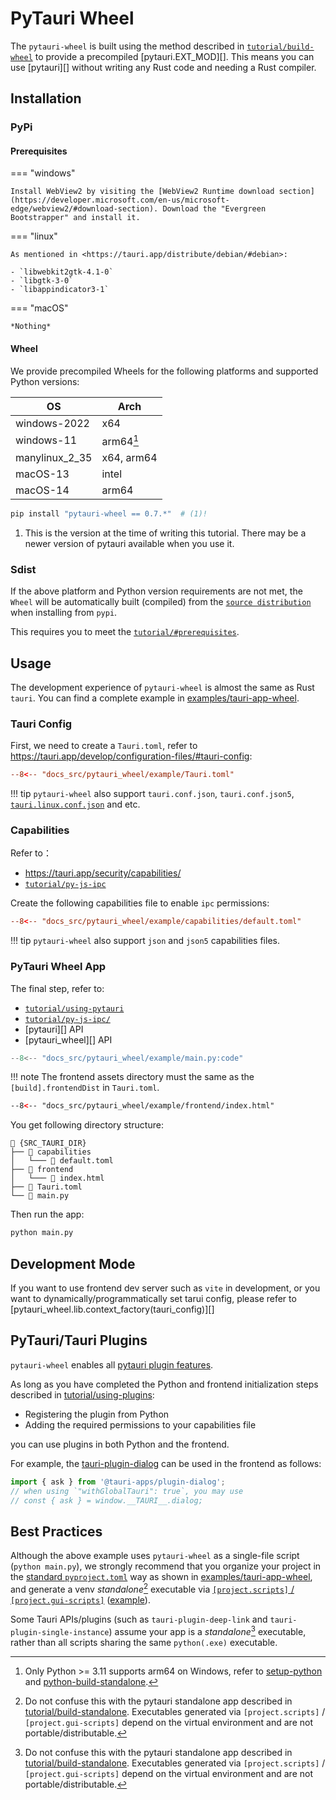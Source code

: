 # PyTauri Wheel

The `pytauri-wheel` is built using the method described in [`tutorial/build-wheel`](../tutorial/build-wheel.md) to provide a precompiled [pytauri.EXT_MOD][]. This means you can use [pytauri][] without writing any Rust code and needing a Rust compiler.

## Installation

### PyPi

#### Prerequisites

=== "windows"

    Install WebView2 by visiting the [WebView2 Runtime download section](https://developer.microsoft.com/en-us/microsoft-edge/webview2/#download-section). Download the "Evergreen Bootstrapper" and install it.

=== "linux"

    As mentioned in <https://tauri.app/distribute/debian/#debian>:

    - `libwebkit2gtk-4.1-0`
    - `libgtk-3-0`
    - `libappindicator3-1`

=== "macOS"

    *Nothing*

#### Wheel

We provide precompiled Wheels for the following platforms and supported Python versions:

| OS | Arch |
| --- | --- |
| windows-2022 | x64 |
| windows-11 | arm64[^py-win-arm] |
| manylinux_2_35 | x64, arm64 |
| macOS-13 | intel |
| macOS-14 | arm64 |

[^py-win-arm]:
    Only Python >= 3.11 supports arm64 on Windows, refer to [setup-python](https://github.com/actions/setup-python/issues/715#issue-1846474433) and [python-build-standalone](https://github.com/astral-sh/python-build-standalone/pull/387#issuecomment-2818671913).

```bash
pip install "pytauri-wheel == 0.7.*"  # (1)!
```

1. This is the version at the time of writing this tutorial. There may be a newer version of pytauri available when you use it.

### Sdist

If the above platform and Python version requirements are not met, the `Wheel` will be automatically built (compiled) from the [`source distribution`](https://packaging.python.org/en/latest/discussions/package-formats/#what-is-a-source-distribution) when installing from `pypi`.

This requires you to meet the [`tutorial/#prerequisites`](../tutorial/index.md#prerequisites).

## Usage

The development experience of `pytauri-wheel` is almost the same as Rust `tauri`. You can find a complete example in [examples/tauri-app-wheel].

[examples/tauri-app-wheel]: https://github.com/pytauri/pytauri/tree/main/examples/tauri-app-wheel

### Tauri Config

First, we need to create a `Tauri.toml`, refer to <https://tauri.app/develop/configuration-files/#tauri-config>:

```toml title="/Tauri.toml"
--8<-- "docs_src/pytauri_wheel/example/Tauri.toml"
```

!!! tip
    `pytauri-wheel` also support `tauri.conf.json`, `tauri.conf.json5`, [`tauri.linux.conf.json`](https://tauri.app/develop/configuration-files/#platform-specific-configuration) and etc.

### Capabilities

Refer to：

- <https://tauri.app/security/capabilities/>
- [`tutorial/py-js-ipc`](../tutorial/py-js-ipc.md)

Create the following capabilities file to enable `ipc` permissions:

```toml title="/capabilities/default.toml"
--8<-- "docs_src/pytauri_wheel/example/capabilities/default.toml"
```

!!! tip
    `pytauri-wheel` also support `json` and `json5` capabilities files.

### PyTauri Wheel App

The final step, refer to:

- [`tutorial/using-pytauri`](../tutorial/using-pytauri.md)
- [`tutorial/py-js-ipc/`](../tutorial/py-js-ipc.md)
- [pytauri][] API
- [pytauri_wheel][] API

```py title="/main.py"
--8<-- "docs_src/pytauri_wheel/example/main.py:code"
```

!!! note
    The frontend assets directory must the same as the `[build].frontendDist` in `Tauri.toml`.

```html title="/frontend/index.html"
--8<-- "docs_src/pytauri_wheel/example/frontend/index.html"
```

You get following directory structure:

```
📁 {SRC_TAURI_DIR}
├── 📁 capabilities
│   └─── 📄 default.toml
├── 📁 frontend
│   └─── 📄 index.html
├── 📄 Tauri.toml
└── 📄 main.py
```

Then run the app:

```bash
python main.py
```

## Development Mode

If you want to use frontend dev server such as `vite` in development, or you want to dynamically/programmatically set tarui config, please refer to [pytauri_wheel.lib.context_factory(tauri_config)][]

## PyTauri/Tauri Plugins

`pytauri-wheel` enables all [pytauri plugin features](../tutorial/using-plugins.md#all-plugins-we-support).

As long as you have completed the Python and frontend initialization steps described in [tutorial/using-plugins](../tutorial/using-plugins.md#install-tauri-plugin):

- Registering the plugin from Python
- Adding the required permissions to your capabilities file

you can use plugins in both Python and the frontend.

For example, the [tauri-plugin-dialog](https://tauri.app/plugin/dialog/) can be used in the frontend as follows:

```js
import { ask } from '@tauri-apps/plugin-dialog';
// when using `"withGlobalTauri": true`, you may use
// const { ask } = window.__TAURI__.dialog;
```

## Best Practices

Although the above example uses `pytauri-wheel` as a single-file script (`python main.py`), we strongly recommend that you organize your project in the [standard `pyproject.toml`](https://docs.astral.sh/uv/concepts/projects/) way as shown in [examples/tauri-app-wheel], and generate a venv *standalone*[^venv-standalone-exe] executable via [`[project.scripts]` / `[project.gui-scripts]`](https://docs.astral.sh/uv/concepts/projects/config/#command-line-interfaces) ([example](https://github.com/pytauri/pytauri/blob/10206e89f4925b35569c93d6797bfd401dea267b/examples/tauri-app-wheel/python/pyproject.toml#L14-L18)).

Some Tauri APIs/plugins (such as `tauri-plugin-deep-link` and `tauri-plugin-single-instance`) assume your app is a *standalone*[^venv-standalone-exe] executable, rather than all scripts sharing the same `python(.exe)` executable.

[^venv-standalone-exe]:
    Do not confuse this with the pytauri standalone app described in [tutorial/build-standalone](../tutorial/build-standalone.md). Executables generated via `[project.scripts]` / `[project.gui-scripts]` depend on the virtual environment and are not portable/distributable.
